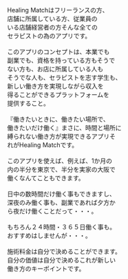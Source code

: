 Healing Matchはフリーランスの方、\
店舗に所属している方、従業員の\
いる店舗経営者の方そんな全ての \
セラピストの為のアプリです。\
\
このアプリのコンセプトは、本業でも \
副業でも、資格を持っている方もそうで\
ない方も、お店に所属している人も \
そうでな人も、セラピストを志す学生も、 \
新しい働き方を実現しながら収入を\
得ることができるプラットフォームを \
提供すること。\
\
『働きたいときに、働きたい場所で、\
働きたいだけ働く』まさに、時間と場所に \
縛られない働き方が実現できるアプリそ \
れがHealing Matchです。 \
\
このアプリを使えば、例えば、1か月の \
内の半分を東京で、半分を実家の大阪で \
働くなんてこともできます。\
\
日中の数時間だけ働く事もできますし、 \
深夜のみ働く事も、副業であれば夕方か \
ら夜だけ働くことだって・・・。\
\
もちろん２４時間・３６５日働く事も。\
おすすめはしませんが・・・。 \
\
施術料金は自分で決めることができます。\
自分の価値は自分で決めるこれが新しい\
働き方のキーポイントです。